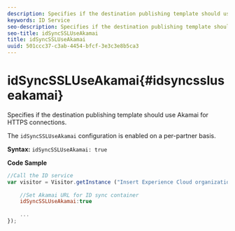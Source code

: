 ```yaml
---
description: Specifies if the destination publishing template should use Akamai for HTTPS connections.
keywords: ID Service
seo-description: Specifies if the destination publishing template should use Akamai for HTTPS connections.
seo-title: idSyncSSLUseAkamai
title: idSyncSSLUseAkamai
uuid: 501ccc37-c3ab-4454-bfcf-3e3c3e8b5ca3
---
```


# idSyncSSLUseAkamai{#idsyncssluseakamai}

Specifies if the destination publishing template should use Akamai for HTTPS connections.

 The `idSyncSSLUseAkamai` configuration is enabled on a per-partner basis.

**Syntax:** `idSyncSSLUseAkamai: true`

**Code Sample** 

```js
//Call the ID service 
var visitor = Visitor.getInstance ("Insert Experience Cloud organization ID here",{ 
 
    //Set Akamai URL for ID sync container 
    idSyncSSLUseAkamai:true 
 
    ... 
});
```


